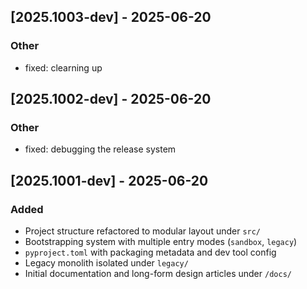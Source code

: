 
## [2025.1003-dev] - 2025-06-20 <!-- {bumpver} -->

### Other
- fixed: clearning up

## [2025.1002-dev] - 2025-06-20

### Other
- fixed: debugging the release system



## [2025.1001-dev] - 2025-06-20
### Added
- Project structure refactored to modular layout under `src/`
- Bootstrapping system with multiple entry modes (`sandbox`, `legacy`)
- `pyproject.toml` with packaging metadata and dev tool config
- Legacy monolith isolated under `legacy/`
- Initial documentation and long-form design articles under `/docs/`
